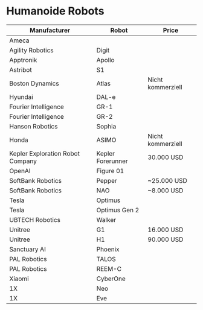 # Humanoide Robots

| Manufacturer        | Robot                | Price          |
|---------------------|----------------------|----------------|
| Ameca               |                      |                |
| Agility Robotics    | Digit                |                |
| Apptronik           | Apollo               |                |
| Astribot            | S1                   |                |
| Boston Dynamics     | Atlas                | Nicht kommerziell |
| Hyundai             | DAL-e                |                |
| Fourier Intelligence| GR-1                 |                |
| Fourier Intelligence| GR-2                 |                |
| Hanson Robotics     | Sophia               |                |
| Honda               | ASIMO                | Nicht kommerziell |
| Kepler Exploration Robot Company | Kepler Forerunner | 30.000 USD |
| OpenAI              | Figure 01            |                |
| SoftBank Robotics   | Pepper               | ~25.000 USD    |
| SoftBank Robotics   | NAO                  | ~8.000 USD     |
| Tesla               | Optimus              |                |
| Tesla               | Optimus Gen 2        |                |
| UBTECH Robotics     | Walker               |                |
| Unitree             | G1                   | 16.000 USD     |
| Unitree             | H1                   | 90.000 USD     |
| Sanctuary AI        | Phoenix              |                |
| PAL Robotics        | TALOS                |                |
| PAL Robotics        | REEM-C               |                |
| Xiaomi              | CyberOne             |                |
| 1X                  | Neo                  |                |
| 1X                  | Eve                  |                |
